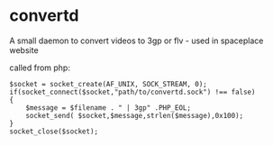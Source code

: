 convertd
========

A small daemon to convert videos to 3gp or flv - used in spaceplace website

called from php: 

    $socket = socket_create(AF_UNIX, SOCK_STREAM, 0);
    if(socket_connect($socket,"path/to/convertd.sock") !== false) 
    {
    	$message = $filename . " | 3gp" .PHP_EOL;
    	socket_send( $socket,$message,strlen($message),0x100);
    }
    socket_close($socket);      
